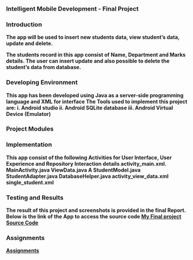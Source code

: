 <h3><strong>Intelligent Mobile Development - Final Project</h3>
<h3><strong>Introduction</strong></h3>
The app will be used to insert new students data, view student’s data, update and delete.

The students record in this app consist of Name, Department and Marks details. The user can insert update and also possible to delete the student’s data from database.

<h3><strong>Developing Environment</strong></h3>

This app has been developed using Java as a server-side programming language and XML for interface The Tools used to implement this project are: 
i. Android studio 
ii. Android SQLite database 
iii. Android Virtual Device (Emulator)

<h3>Project Modules</h3>

<h3>Implementation</h3>
This app consist of the following Activities for User Interface, User Experience and Repository Interaction details
activity_main.xml.
MainActivity.java
ViewData.java
A StudentModel.java
StudentAdapter.java
DatabaseHelper.java
activity_view_data.xml
single_student.xml

<h3>Testing and Results</h3>
The result of this project and screenshots is provided in the final Report. Below is the link of the App to access the source code 
<a href="https://github.com/jeymo2019/Hello-World/blob/master/Myfinalproject/">My Final project Source Code</a>


<h3>Assignments</h3>
<a href="https://github.com/jeymo2019/Hello-World/blob/master/Assignments.md" > Assignments</a>

